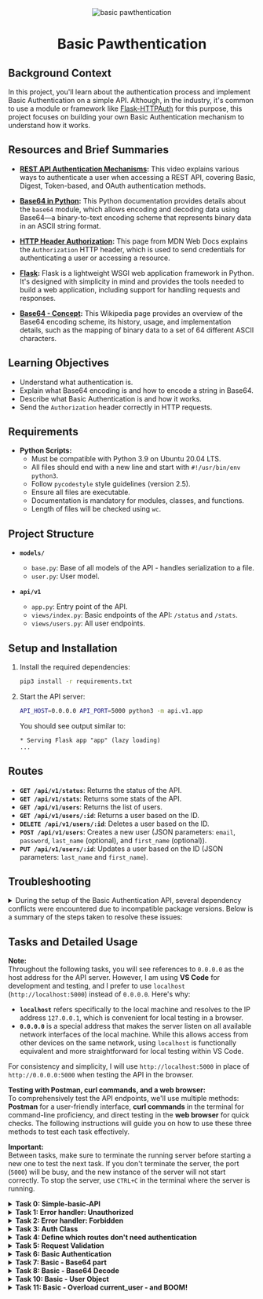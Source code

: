
<div align="center">
  <img src="https://github.com/user-attachments/assets/68a4c398-6158-43b2-a6f2-ec1a357f5390" alt="basic pawthentication">
</div>


<div align="center">
  <h1>Basic Pawthentication</h1>
</div>

## Background Context

In this project, you'll learn about the authentication process and implement Basic Authentication on a simple API. Although, in the industry, it's common to use a module or framework like [Flask-HTTPAuth](https://flask-httpauth.readthedocs.io/en/latest/) for this purpose, this project focuses on building your own Basic Authentication mechanism to understand how it works.

## Resources and Brief Summaries

- **[REST API Authentication Mechanisms](https://www.youtube.com/watch?v=501dpx2IjGY):** This video explains various ways to authenticate a user when accessing a REST API, covering Basic, Digest, Token-based, and OAuth authentication methods.
  
- **[Base64 in Python](https://docs.python.org/3.9/library/base64.html):** This Python documentation provides details about the `base64` module, which allows encoding and decoding data using Base64—a binary-to-text encoding scheme that represents binary data in an ASCII string format.
  
- **[HTTP Header Authorization](https://developer.mozilla.org/en-US/docs/Web/HTTP/Headers/Authorization):** This page from MDN Web Docs explains the `Authorization` HTTP header, which is used to send credentials for authenticating a user or accessing a resource.
  
- **[Flask](https://palletsprojects.com/projects/flask/):** Flask is a lightweight WSGI web application framework in Python. It's designed with simplicity in mind and provides the tools needed to build a web application, including support for handling requests and responses.
  
- **[Base64 - Concept](https://en.wikipedia.org/wiki/Base64):** This Wikipedia page provides an overview of the Base64 encoding scheme, its history, usage, and implementation details, such as the mapping of binary data to a set of 64 different ASCII characters.

## Learning Objectives
- Understand what authentication is.
- Explain what Base64 encoding is and how to encode a string in Base64.
- Describe what Basic Authentication is and how it works.
- Send the `Authorization` header correctly in HTTP requests.

## Requirements

- **Python Scripts:**
  - Must be compatible with Python 3.9 on Ubuntu 20.04 LTS.
  - All files should end with a new line and start with `#!/usr/bin/env python3`.
  - Follow `pycodestyle` style guidelines (version 2.5).
  - Ensure all files are executable.
  - Documentation is mandatory for modules, classes, and functions.
  - Length of files will be checked using `wc`.

## Project Structure

- **`models/`**
  - `base.py`: Base of all models of the API - handles serialization to a file.
  - `user.py`: User model.

- **`api/v1`**
  - `app.py`: Entry point of the API.
  - `views/index.py`: Basic endpoints of the API: `/status` and `/stats`.
  - `views/users.py`: All user endpoints.

## Setup and Installation

1. Install the required dependencies:
   ```bash
   pip3 install -r requirements.txt
   ```

2. Start the API server:
   ```bash
   API_HOST=0.0.0.0 API_PORT=5000 python3 -m api.v1.app
   ```

   You should see output similar to:
   ```
   * Serving Flask app "app" (lazy loading)
   ...
   ```

## Routes

- **`GET /api/v1/status`**: Returns the status of the API.
- **`GET /api/v1/stats`**: Returns some stats of the API.
- **`GET /api/v1/users`**: Returns the list of users.
- **`GET /api/v1/users/:id`**: Returns a user based on the ID.
- **`DELETE /api/v1/users/:id`**: Deletes a user based on the ID.
- **`POST /api/v1/users`**: Creates a new user (JSON parameters: `email`, `password`, `last_name` (optional), and `first_name` (optional)).
- **`PUT /api/v1/users/:id`**: Updates a user based on the ID (JSON parameters: `last_name` and `first_name`).

## Troubleshooting
<details> <summary>
During the setup of the Basic Authentication API, several dependency conflicts were encountered due to incompatible package versions. Below is a summary of the steps taken to resolve these issues:</summary>

1. **Identified Dependency Conflicts:**
   - The initial error was due to an incompatibility between `Jinja2==2.11.2` and `MarkupSafe` versions. `Jinja2` required an older version of `MarkupSafe` that included the `soft_unicode` function, which was removed in newer versions.

2. **Downgraded `MarkupSafe` to a Compatible Version:**
   - Downgraded `MarkupSafe` to version `1.1.1` using:
     ```bash
     pip3 install markupsafe==1.1.1
     ```
   - This resolved the `soft_unicode` issue but led to another conflict with `Werkzeug`, which required a newer version of `MarkupSafe`.

3. **Aligned All Package Versions:**
   - To ensure compatibility across all dependencies, the following versions were installed:
     ```bash
     pip3 install Flask==1.1.2 Flask-Cors==3.0.8 Jinja2==2.11.2 requests==2.18.4 pycodestyle==2.6.0 MarkupSafe==1.1.1 Werkzeug==1.0.1
     ```
   - This included downgrading `Werkzeug` to version `1.0.1` to be compatible with the older `MarkupSafe`.

4. **Addressed `itsdangerous` Import Error:**
   - An import error occurred due to the installed version of `itsdangerous` (`2.1.2`) being incompatible with `Flask==1.1.2`.
   - Downgraded `itsdangerous` to version `1.1.0` to match the requirements of `Flask`:
     ```bash
     pip3 install itsdangerous==1.1.0
     ```

5. **Verified All Versions:**
   - Used the following command to verify the correct versions of all dependencies:
     ```bash
     pip3 list | grep -E 'Flask|Flask-Cors|Jinja2|requests|pycodestyle|MarkupSafe|Werkzeug|itsdangerous'
     ```

6. **Successfully Started the API Server:**
   - After aligning all package versions correctly, the API server started without errors using:
     ```bash
     API_HOST=0.0.0.0 API_PORT=5000 python3 -m api.v1.app
     ```


By carefully downgrading or upgrading packages to their compatible versions, the dependency conflicts were resolved, and the API was successfully launched.


</details>

## Tasks and Detailed Usage

**Note:**  
Throughout the following tasks, you will see references to `0.0.0.0` as the host address for the API server. However, I am using **VS Code** for development and testing, and I prefer to use `localhost` (`http://localhost:5000`) instead of `0.0.0.0`. Here's why:

- **`localhost`** refers specifically to the local machine and resolves to the IP address `127.0.0.1`, which is convenient for local testing in a browser.
- **`0.0.0.0`** is a special address that makes the server listen on all available network interfaces of the local machine. While this allows access from other devices on the same network, using `localhost` is functionally equivalent and more straightforward for local testing within VS Code.

For consistency and simplicity, I will use `http://localhost:5000` in place of `http://0.0.0.0:5000` when testing the API in the browser.

**Testing with Postman, curl commands, and a web browser:**  
To comprehensively test the API endpoints, we'll use multiple methods: **Postman** for a user-friendly interface, **curl commands** in the terminal for command-line proficiency, and direct testing in the **web browser** for quick checks. The following instructions will guide you on how to use these three methods to test each task effectively.


**Important:**  
Between tasks, make sure to terminate the running server before starting a new one to test the next task. If you don't terminate the server, the port (`5000`) will be busy, and the new instance of the server will not start correctly. To stop the server, use `CTRL+C` in the terminal where the server is running.

<details>
<summary><strong>Task 0: Simple-basic-API</strong></summary>

This task involves setting up and running a simple API that contains a single model, `User`. The users are stored using a serialization/deserialization mechanism in files. The goal is to start the API server and confirm its functionality by making a request to a specific endpoint.

### Step-by-Step Instructions

1. **Download the Project Files:**
   - I downloaded the provided `archive.zip` containing the necessary files for the project.
   - I then extracted the contents of `archive.zip`. There was a folder named `SimpleAPI` with the following files:
     - `requirements.txt`: Lists all dependencies needed to run the API.
     - `models/`: Contains the user model and base model for handling serialization.
     - `api/v1/`: Contains the API application and endpoint views.
     - `README.md`: I incorporated relevant pieces into this README.md.

2. **Move the Files to Your Repository:**
   - I moved the contents of the `SimpleAPI` folder (`models`, `api`, `requirements.txt`, and `README.md`) to the root of your repository directory (`atlas-web_back_end/Basic_authentication`).

3. **Install the Required Dependencies:**
   - Open a terminal and navigate to the root of your repository:
     ```bash
     cd path/to/atlas-web_back_end/Basic_authentication
     ```
   - Install the required dependencies specified in `requirements.txt`:
     ```bash
     pip3 install -r requirements.txt
     ```
   - If you encounter any dependency issues, refer to the [Troubleshooting](#troubleshooting) section for steps to resolve them.

4. **Start the API Server:**
   - Once all dependencies are installed, start the API server using the following command:
     ```bash
     API_HOST=0.0.0.0 API_PORT=5000 python3 -m api.v1.app
     ```
   - You should see output indicating the Flask app is being served:
     ```
     * Serving Flask app "app" (lazy loading)
     ...
     ```

5. **Test the API Using `curl`:**
   - In another terminal tab, make a GET request to the `/status` endpoint to confirm the API is running correctly:
     ```bash
     curl "http://0.0.0.0:5000/api/v1/status" -vvv
     ```
   - The expected output should be similar to:
     ```
     *   Trying 0.0.0.0:5000...
     * Connected to 0.0.0.0 (127.0.0.1) port 5000 (#0)
     > GET /api/v1/status HTTP/1.1
     > Host: 0.0.0.0:5000
     > User-Agent: curl/7.81.0
     > Accept: */*
     > 
     * Mark bundle as not supporting multiuse
     * HTTP/1.0, assume close after body
     < HTTP/1.0 200 OK
     < Content-Type: application/json
     < Content-Length: 16
     < Access-Control-Allow-Origin: *
     < Server: Werkzeug/1.0.1 Python/3.10.12
     < Date: Tue, 10 Sep 2024 19:33:19 GMT
     < 
     {"status":"OK"}
     * Closing connection 0
     ```
   - This confirms that the API server is running and responding correctly.

6. **Test the API Using Postman:**
   - **Open Postman** and create a new request:
     - Set the request type to `GET`.
     - Enter the URL:
       ```
       http://localhost:5000/api/v1/status
       ```
     - Click on "Send" to make the request.
     - You should see a JSON response similar to:
       ```json
       {"status":"OK"}
       ```

7. **Test Using a Web Browser:**
   - Open your web browser (e.g., Chrome, Firefox, Safari).
   - In the address bar, type the following URL and press Enter:
     ```
     http://localhost:5000/api/v1/status
     ```
   - The browser should display the following JSON response:
     ```json
     {"status":"OK"}
     ```
   - This confirms that the API server is running correctly and responding to HTTP GET requests.

</details>


<details>
<summary><strong>Task 1: Error handler: Unauthorized</strong></summary>

This task involves adding a new error handler for unauthorized access (HTTP status code 401) in `api/v1/app.py` and creating an endpoint that triggers this error in `api/v1/views/index.py`.

### Step-by-Step Instructions

1. **Edit `api/v1/app.py`:**
   - Add a new error handler for the 401 status code. The response should be a JSON object `{"error": "Unauthorized"}` with a status code of `401`. Use `jsonify` from Flask to format the response.
   - The updated `app.py` should look like this:

   ```python
   #!/usr/bin/env python3
   """
   Route module for the API
   """
   from os import getenv
   from api.v1.views import app_views
   from flask import Flask, jsonify, abort, request
   from flask_cors import (CORS, cross_origin)
   import os

   app = Flask(__name__)
   app.register_blueprint(app_views)
   CORS(app, resources={r"/api/v1/*": {"origins": "*"}})

   @app.errorhandler(404)
   def not_found(error) -> str:
       """ Not found handler """
       return jsonify({"error": "Not found"}), 404

   @app.errorhandler(401)
   def unauthorized(error) -> str:
       """ Unauthorized handler """
       return jsonify({"error": "Unauthorized"}), 401

   if __name__ == "__main__":
       host = getenv("API_HOST", "0.0.0.0")
       port = getenv("API_PORT", "5000")
       app.run(host=host, port=port)
   ```

2. **Edit `api/v1/views/index.py`:**
   - Add a new endpoint `/api/v1/unauthorized` that raises a 401 error using `abort(401)`.
   - The updated `index.py` should look like this:

   ```python
   #!/usr/bin/env python3
   """ Module of Index views """
   from flask import jsonify, abort
   from api.v1.views import app_views

   @app_views.route('/status', methods=['GET'], strict_slashes=False)
   def status() -> str:
       """ GET /api/v1/status
       Return:
         - the status of the API
       """
       return jsonify({"status": "OK"})

   @app_views.route('/stats/', strict_slashes=False)
   def stats() -> str:
       """ GET /api/v1/stats
       Return:
         - the number of each objects
       """
       from models.user import User
       stats = {}
       stats['users'] = User.count()
       return jsonify(stats)

   @app_views.route('/unauthorized', methods=['GET'], strict_slashes=False)
   def unauthorized_endpoint():
       """ GET /api/v1/unauthorized
       Raise:
         - a 401 error
       """
       abort(401)
   ```

3. **Start the API Server:**
   - Run the following command to start the API server:
     ```bash
     API_HOST=0.0.0.0 API_PORT=5000 python3 -m api.v1.app
     ```
   - You should see output indicating the Flask app is running:
     ```
     * Running on http://0.0.0.0:5000/ (Press CTRL+C to quit)
     ```

4. **Test the Unauthorized Endpoint:**

   **Using `curl` in the Terminal:**
   - In a new terminal tab, use `curl` to test the new endpoint:
     ```bash
     curl "http://0.0.0.0:5000/api/v1/unauthorized"
     ```
   - The expected output should be:
     ```json
     {"error":"Unauthorized"}
     ```
   - You can also use the `-vvv` flag for a verbose output:
     ```bash
     curl "http://0.0.0.0:5000/api/v1/unauthorized" -vvv
     ```
   - The verbose output should show:
     ```
     *   Trying 0.0.0.0:5000...
     * Connected to 0.0.0.0 (127.0.0.1) port 5000 (#0)
     > GET /api/v1/unauthorized HTTP/1.1
     > Host: 0.0.0.0:5000
     > User-Agent: curl/7.81.0
     > Accept: */*
     > 
     * Mark bundle as not supporting multiuse
     * HTTP/1.0 401 UNAUTHORIZED
     < Content-Type: application/json
     < Content-Length: 25
     < Access-Control-Allow-Origin: *
     < Server: Werkzeug/1.0.1 Python/3.10.12
     < Date: Tue, 10 Sep 2024 20:59:56 GMT
     < 
     {"error":"Unauthorized"}
     * Closing connection 0
     ```

   **Using a Web Browser:**
   - Open your web browser (e.g., Chrome, Firefox, Safari).
   - In the address bar, type the following URL and press Enter:
     ```
     http://localhost:5000/api/v1/unauthorized
     ```
   - The browser should display the following JSON response:
     ```json
     {"error":"Unauthorized"}
     ```
   - This confirms that the API server is running correctly and handling unauthorized access as expected.

   **Using Postman:**
   - Open **Postman** and create a new request.
   - Set the request type to **GET**.
   - Enter the following URL:
     ```
     http://localhost:5000/api/v1/unauthorized
     ```
   - Click **Send**.
   - You should see a response with status code **401** and the JSON body:
     ```json
     {"error":"Unauthorized"}
     ```
   - This confirms that the error handler for unauthorized access is working correctly in Postman.

### Note
**Make sure to terminate the server (using `CTRL+C` in the terminal) between tasks.** This prevents the port (`5000`) from being busy and ensures the new instance of the server starts correctly.

</details>


<details>
<summary><strong>Task 2: Error handler: Forbidden</strong></summary>

This task involves adding a new error handler for the 403 Forbidden status code in `api/v1/app.py` and creating an endpoint `/api/v1/forbidden` in `api/v1/views/index.py` that triggers this error using `abort(403)`.

### Step-by-Step Instructions

1. **Edit `api/v1/app.py`:**
   - Add a new error handler for the 403 status code. The response should be a JSON object `{"error": "Forbidden"}` with a status code of `403`. Use `jsonify` from Flask to format the response.

   **Updated `api/v1/app.py`:**

   ```python
   #!/usr/bin/env python3
   """
   Route module for the API
   """
   from os import getenv
   from api.v1.views import app_views
   from flask import Flask, jsonify, abort, request
   from flask_cors import (CORS, cross_origin)
   import os

   app = Flask(__name__)
   app.register_blueprint(app_views)
   CORS(app, resources={r"/api/v1/*": {"origins": "*"}})

   @app.errorhandler(404)
   def not_found(error) -> str:
       """ Not found handler """
       return jsonify({"error": "Not found"}), 404

   @app.errorhandler(401)
   def unauthorized(error) -> str:
       """ Unauthorized handler """
       return jsonify({"error": "Unauthorized"}), 401

   @app.errorhandler(403)
   def forbidden(error) -> str:
       """ Forbidden handler """
       return jsonify({"error": "Forbidden"}), 403

   if __name__ == "__main__":
       host = getenv("API_HOST", "0.0.0.0")
       port = getenv("API_PORT", "5000")
       app.run(host=host, port=port)
   ```

2. **Edit `api/v1/views/index.py`:**
   - Add a new endpoint `/api/v1/forbidden` that raises a 403 error using `abort(403)`.

   **Updated `api/v1/views/index.py`:**

   ```python
   #!/usr/bin/env python3
   """ Module of Index views """
   from flask import jsonify, abort
   from api.v1.views import app_views

   @app_views.route('/status', methods=['GET'], strict_slashes=False)
   def status() -> str:
       """ GET /api/v1/status
       Return:
         - the status of the API
       """
       return jsonify({"status": "OK"})

   @app_views.route('/stats/', strict_slashes=False)
   def stats() -> str:
       """ GET /api/v1/stats
       Return:
         - the number of each objects
       """
       from models.user import User
       stats = {}
       stats['users'] = User.count()
       return jsonify(stats)

   @app_views.route('/unauthorized', methods=['GET'], strict_slashes=False)
   def unauthorized_endpoint():
       """ GET /api/v1/unauthorized
       Raise:
         - a 401 error
       """
       abort(401)

   @app_views.route('/forbidden', methods=['GET'], strict_slashes=False)
   def forbidden_endpoint():
       """ GET /api/v1/forbidden
       Raise:
         - a 403 error
       """
       abort(403)
   ```

3. **Start the API Server:**
   - Run the following command to start the API server:
     ```bash
     API_HOST=0.0.0.0 API_PORT=5000 python3 -m api.v1.app
     ```
   - You should see output indicating the Flask app is running:
     ```
     * Running on http://0.0.0.0:5000/ (Press CTRL+C to quit)
     ```

4. **Test the Forbidden Endpoint:**

   - **Using `curl` in the Terminal:**
     - In a new terminal tab, use `curl` to test the new endpoint:
       ```bash
       curl "http://localhost:5000/api/v1/forbidden"
       ```
     - The expected output should be:
       ```json
       {"error":"Forbidden"}
       ```
     - You can also use the `-vvv` flag for a verbose output:
       ```bash
       curl "http://localhost:5000/api/v1/forbidden" -vvv
       ```
     - The verbose output should show:
       ```
       *   Trying 0.0.0.0:5000...
       * Connected to 0.0.0.0 (127.0.0.1) port 5000 (#0)
       > GET /api/v1/forbidden HTTP/1.1
       > Host: 0.0.0.0:5000
       > User-Agent: curl/7.81.0
       > Accept: */*
       > 
       * Mark bundle as not supporting multiuse
       * HTTP 1.0 403 FORBIDDEN
       < Content-Type: application/json
       < Content-Length: 27
       < Access-Control-Allow-Origin: *
       < Server: Werkzeug/1.0.1 Python/3.10.12
       < Date: Tue, 10 Sep 2024 22:00:56 GMT
       < 
       {"error":"Forbidden"}
       * Closing connection 0
       ```

     - This confirms that the API server is running and the 403 error handler is working correctly.

   - **Using a Web Browser:**
     - Open your web browser (e.g., Chrome, Firefox, Safari).
     - In the address bar, type the following URL and press Enter:
       ```
       http://localhost:5000/api/v1/forbidden
       ```
     - The browser should display the following JSON response:
       ```json
       {"error":"Forbidden"}
       ```
     - This confirms that the API server is running correctly and handling forbidden access as expected.

   - **Using Postman:**
     - Open **Postman** and create a new request.
     - Set the request type to **GET**.
     - Enter the following URL:
       ```
       http://localhost:5000/api/v1/forbidden
       ```
     - Click **Send**.
     - You should see a response with status code **403** and the JSON body:
       ```json
       {"error":"Forbidden"}
       ```
     - This confirms that the error handler for forbidden access is working correctly in Postman.

### Note
**Make sure to terminate the server (using `CTRL+C` in the terminal) between tasks.** This prevents the port (`5000`) from being busy and ensures the new instance of the server starts correctly.

</details>


<details>
<summary><strong>Task 3: Auth Class</strong></summary>

This task involves creating a new `Auth` class in `api/v1/auth/auth.py` to manage the API's authentication system. The class serves as a template for all future authentication systems.

### Step-by-Step Instructions

1. **Create the Required Folder and Files:**
   - Create the `auth` folder inside `api/v1`:
     ```bash
     mkdir -p api/v1/auth
     ```
   - Create an empty `__init__.py` file inside `api/v1/auth`:
     ```bash
     touch api/v1/auth/__init__.py
     ```
   - Create the `auth.py` file inside `api/v1/auth`:
     ```bash
     touch api/v1/auth/auth.py
     ```

2. **Implement the `Auth` Class:**
   - File `api/v1/auth/auth.py:

   ```python
   #!/usr/bin/env python3
   """
   This module contains the Auth class for managing API authentication.
   """
   from flask import request
   from typing import List, TypeVar

   class Auth:
       """Auth class to manage the API authentication."""

       def require_auth(self, path: str, excluded_paths: List[str]) -> bool:
           """This determines if a given path requires authentication."""
           return False

       def authorization_header(self, request=None) -> str:
           """Returns the authorization header from the request."""
           return None

       def current_user(self, request=None) -> TypeVar('User'):
           """Returns the current user."""
           return None
   ```

3. **Test the `Auth` Class:**

   - Use `main_0.py`:

   ```python
   #!/usr/bin/env python3
   """ Main 0
   """
   from api.v1.auth.auth import Auth

   a = Auth()

   print(a.require_auth("/api/v1/status/", ["/api/v1/status/"]))
   print(a.authorization_header())
   print(a.current_user())
   ```

4. **Ensure `main_0.py` is Executable:**

   - To ensure that you can run the script from the command line, you need to make it executable:
     ```bash
     chmod +x main_0.py
     ```

5. **Run the Script to Test the `Auth` Class:**

   - Execute the script to test the `Auth` class:
     ```bash
     ./main_0.py
     ```

   - The expected output should be:
     ```
     False
     None
     None
     ```

### Testing

- **Using `curl` in the Terminal:**
  - Open a new terminal and use the following `curl` commands to test the endpoints:

   ```bash
   curl "http://localhost:5000/api/v1/status"
   ```
   - Expected output:
   ```json
   {"status":"OK"}
   ```

   - To test the unauthorized endpoint:
   ```bash
   curl "http://localhost:5000/api/v1/unauthorized"
   ```
   - Expected output:
   ```json
   {"error":"Unauthorized"}
   ```

- **Using a Web Browser:**
   - Open your web browser (e.g., Chrome, Firefox, Safari).
   - In the address bar, type the following URL and press Enter:
     ```
     http://localhost:5000/api/v1/status
     ```
   - The browser should display the following JSON response:
     ```json
     {"status":"OK"}
     ```
   - To test the unauthorized endpoint, type:
     ```
     http://localhost:5000/api/v1/unauthorized
     ```
   - The browser should display:
     ```json
     {"error":"Unauthorized"}
     ```

- **Using Postman:**
  1. Open Postman and create a new request.
  2. Set the request method to `GET`.
  3. Enter the URL for the status endpoint:
     ```
     http://localhost:5000/api/v1/status
     ```
  4. Click **Send**. You should see a response similar to:
     ```json
     {"status":"OK"}
     ```
  5. To test the unauthorized endpoint, change the URL to:
     ```
     http://localhost:5000/api/v1/unauthorized
     ```
  6. Click **Send** again. The expected response should be:
     ```json
     {"error":"Unauthorized"}
     ```

### Explanation

- The `Auth` class contains three public methods that will form the basis for future authentication tasks:
  - **`require_auth`**: Checks if a given path requires authentication (currently always returns `False`).
  - **`authorization_header`**: Retrieves the `Authorization` header from the Flask request object (currently returns `None`).
  - **`current_user`**: Retrieves the current user (currently returns `None`).

### Note

Make sure to terminate the server between tasks to avoid any issues with the port being busy or the old configuration being used. To stop the server, use `CTRL+C` in the terminal where the server is running.

</details>


<details>
<summary><strong>Task 4: Define which routes don't need authentication</strong></summary>

This task involves updating the `require_auth` method in the `Auth` class to determine if a given path requires authentication by comparing it against a list of excluded paths.

### Step-by-Step Instructions

1. **Update the `require_auth` Method:**
   - File `api/v1/auth/auth.py`:

   ```python
   def require_auth(self, path: str, excluded_paths: List[str]) -> bool:
       """This determines if a given path requires authentication."""
       if path is None or excluded_paths is None or not excluded_paths:
           return True

       # Normalize path to ensure it ends with a '/'
       if not path.endswith('/'):
           path += '/'

       # Check if the path is in excluded_paths
       if path in excluded_paths:
           return False

       return True
   ```

2. **Test the `require_auth` Method:**

   - Use `main_1.py`:

   ```python
   #!/usr/bin/env python3
   """ Main 1
   """
   from api.v1.auth.auth import Auth

   a = Auth()

   print(a.require_auth(None, None))
   print(a.require_auth(None, []))
   print(a.require_auth("/api/v1/status/", []))
   print(a.require_auth("/api/v1/status/", ["/api/v1/status/"]))
   print(a.require_auth("/api/v1/status", ["/api/v1/status/"]))
   print(a.require_auth("/api/v1/users", ["/api/v1/status/"]))
   print(a.require_auth("/api/v1/users", ["/api/v1/status/", "/api/v1/stats"]))
   ```

3. **Ensure `main_1.py` is Executable:**

   - To ensure that you can run the script from the command line, make it executable:
     ```bash
     chmod +x main_1.py
     ```

4. **Run the Script to Test the Updated Method:**

   - Execute the script to test the updated `require_auth` method:
     ```bash
     ./main_1.py
     ```

   - The expected output should be:
     ```
     True
     True
     True
     False
     False
     True
     True
     ```

### Testing

- **Using `curl` in the Terminal:**
  - Open a new terminal and use the following `curl` commands to test the endpoints:

   ```bash
   curl "http://localhost:5000/api/v1/status"
   ```
   - Expected output:
   ```json
   {"status":"OK"}
   ```

   - To test the unauthorized endpoint:
   ```bash
   curl "http://localhost:5000/api/v1/unauthorized"
   ```
   - Expected output:
   ```json
   {"error":"Unauthorized"}
   ```

- **Using a Web Browser:**
   - Open your web browser (e.g., Chrome, Firefox, Safari).
   - In the address bar, type the following URL and press Enter:
     ```
     http://localhost:5000/api/v1/status
     ```
   - The browser should display the following JSON response:
     ```json
     {"status":"OK"}
     ```
   - To test the unauthorized endpoint, type:
     ```
     http://localhost:5000/api/v1/unauthorized
     ```
   - The browser should display:
     ```json
     {"error":"Unauthorized"}
     ```

- **Using Postman:**
  1. Open Postman and create a new request.
  2. Set the request method to `GET`.
  3. Enter the URL for the status endpoint:
     ```
     http://localhost:5000/api/v1/status
     ```
  4. Click **Send**. You should see a response similar to:
     ```json
     {"status":"OK"}
     ```
  5. To test the unauthorized endpoint, change the URL to:
     ```
     http://localhost:5000/api/v1/unauthorized
     ```
  6. Click **Send** again. The expected response should be:
     ```json
     {"error":"Unauthorized"}
     ```

### Explanation

- The updated `require_auth` method checks if:
  - `path` is `None` or `excluded_paths` is `None` or empty, and returns `True` (authentication required).
  - Normalizes `path` to ensure it ends with a `/`.
  - If the normalized `path` is in `excluded_paths`, it returns `False` (no authentication required).
  - If none of these conditions are met, it returns `True` (authentication required).

### Note

Make sure to terminate the server between tasks to avoid any issues with the port being busy or the old configuration being used. To stop the server, use `CTRL+C` in the terminal where the server is running.

</details>


<details>
<summary><strong>Task 5: Request Validation</strong></summary>

This task secures the API by validating all incoming requests, ensuring that only authorized requests can access specific resources. The authentication logic is dynamically set up based on the `AUTH_TYPE` environment variable.

### Step-by-Step Instructions

1. **Update the `authorization_header` Method in `Auth` Class:**

   ```python
   def authorization_header(self, request=None) -> str:
       """Returns the authorization header from the request."""
       if request is None or 'Authorization' not in request.headers:
           return None
       return request.headers['Authorization']
   ```

2. **Update `api/v1/app.py` to Validate Requests:**

   - Open `api/v1/app.py` and make the following changes:
     - Define a variable `auth` initialized to `None`.
     - Use the `AUTH_TYPE` environment variable to determine the type of authentication to use.
     - Implement the `before_request` method to filter each request.

   **Updated `app.py` code:**
   ```python
   auth = None
   AUTH_TYPE = getenv("AUTH_TYPE")

   if AUTH_TYPE == 'auth':
       from api.v1.auth.auth import Auth
       auth = Auth()

   @app.before_request
   def before_request_handler():
       """Before request handler to filter each request."""
       if auth is None:
           return
       excluded_paths = [
           '/api/v1/status/',
           '/api/v1/unauthorized/',
           '/api/v1/forbidden/'
       ]
       if not auth.require_auth(request.path, excluded_paths):
           return
       if auth.authorization_header(request) is None:
           abort(401)
       if auth.current_user(request) is None:
           abort(403)
   ```

3. **Run the Server with the Correct Environment Variable:**

   - Open a terminal and run the server with the `AUTH_TYPE` environment variable set:
     ```bash
     API_HOST=0.0.0.0 API_PORT=5000 AUTH_TYPE=auth python3 -m api.v1.app
     ```

4. **Test the Request Validation Using `curl`:**

   - In another terminal, use `curl` to test the various endpoints:

   ```bash
   curl "http://localhost:5000/api/v1/status"
   # Expected output: {"status": "OK"}

   curl "http://localhost:5000/api/v1/status/"
   # Expected output: {"status": "OK"}

   curl "http://localhost:5000/api/v1/users"
   # Expected output: {"error": "Unauthorized"}

   curl "http://localhost:5000/api/v1/users" -H "Authorization: Test"
   # Expected output: {"error": "Forbidden"}
   ```

5. **Test the Request Validation Using Postman:**

   - Open Postman and create a new **GET** request:
     - **URL**: `http://localhost:5000/api/v1/status`
   - Click **Send**.
   - You should see a JSON response:
     ```json
     {
       "status": "OK"
     }
     ```

   - Test the endpoint that requires authentication:
     - **URL**: `http://localhost:5000/api/v1/users`
     - Click **Send** without any headers.
   - You should see a JSON response:
     ```json
     {
       "error": "Unauthorized"
     }
     ```

   - **To Test the `Forbidden` Response:**
     1. In Postman, add a new header:
        - **Key**: `Authorization`
        - **Value**: `Test`
     2. Click **Send**.
     3. You should see the following JSON response:
     ```json
     {
       "error": "Forbidden"
     }
     ```

6. **Test the Request Validation in the Browser:**

   - Open your web browser and navigate to the following URL:
     ```
     http://localhost:5000/api/v1/status/
     ```
   - You should see a JSON response similar to:
     ```json
     {
       "status": "OK"
     }
     ```

   - Next, test an endpoint that requires authentication by navigating to:
     ```
     http://localhost:5000/api/v1/users
     ```
   - You should see a JSON response similar to:
     ```json
     {
       "error": "Unauthorized"
     }
     ```

   - **To Test the `Forbidden` Response in the Browser:**
     1. Install a browser extension like **ModHeader** (available for Chrome and Firefox) or any other HTTP header modification tool.
     2. Open the extension (e.g., **ModHeader**).
     3. Add a new header:
        - **Name**: `Authorization`
        - **Value**: `Test`
     4. Navigate to:
        ```
        http://localhost:5000/api/v1/users
        ```
     5. You should see the following JSON response:
     ```json
     {
       "error": "Forbidden"
     }
     ```

### Explanation

- **Request Validation Logic:**
  - **Check for `auth`:** If `auth` is `None`, do nothing.
  - **Check Path:** If the request path does not require authentication, do nothing.
  - **Check Authorization Header:** If the `Authorization` header is missing, return a 401 error.
  - **Check Current User:** If the user is not authenticated, return a 403 error.

### Note

Make sure to terminate the server between tasks to avoid any issues with the port being busy or the old configuration being used.

</details>



<details>
<summary><strong>Task 6: Basic Authentication</strong></summary>

This task involves creating a new authentication class, `BasicAuth`, which inherits from `Auth`. The class will be used to manage basic authentication for the API.

### Step-by-Step Instructions

1. **Create the `BasicAuth` Class:**
   - File `api/v1/auth/basic_auth.py`.
   - Inside `basic_auth.py`, a new class `BasicAuth` is defined that inherits from `Auth`:

   ```python
   #!/usr/bin/env python3
   """Basic authentication module for the API."""

   from api.v1.auth.auth import Auth

   class BasicAuth(Auth):
       """BasicAuth class that inherits from Auth."""
       pass
   ```

2. **Update `api/v1/app.py` to Use `BasicAuth`:**
  
   ```python
   auth = None
   AUTH_TYPE = getenv("AUTH_TYPE")

   if AUTH_TYPE == 'auth':
       from api.v1.auth.auth import Auth
       auth = Auth()
   elif AUTH_TYPE == 'basic_auth':
       from api.v1.auth.basic_auth import BasicAuth
       auth = BasicAuth()
   ```

3. **Run the Server with the Correct Environment Variable:**
   - Run the server with `AUTH_TYPE` set to `basic_auth`:
   ```bash
   API_HOST=0.0.0.0 API_PORT=5000 AUTH_TYPE=basic_auth python3 -m api.v1.app
   ```

4. **Test the Basic Authentication Using `curl`:**
   - Use `curl` commands to test the different endpoints:

   ```bash
   curl "http://0.0.0.0:5000/api/v1/status"
   # Expected output: {"status": "OK"}

   curl "http://0.0.0.0:5000/api/v1/status/"
   # Expected output: {"status": "OK"}

   curl "http://0.0.0.0:5000/api/v1/users"
   # Expected output: {"error": "Unauthorized"}

   curl "http://0.0.0.0:5000/api/v1/users" -H "Authorization: Test"
   # Expected output: {"error": "Forbidden"}
   ```

5. **Test Basic Authentication in the Browser:**

   - Follow the steps mentioned in previous tasks to use the **ModHeader** extension to add the `Authorization` header:
     - **Name:** `Authorization`
     - **Value:** `Test`
   - Navigate to:
     ```
     http://localhost:5000/api/v1/users
     ```
   - You should see the following JSON response:
     ```json
     {
       "error": "Forbidden"
     }
     ```

6. **Test Basic Authentication Using Postman:**

   - **Open Postman:**
     - Launch the Postman application on your computer.
   - **Create a New Request:**
     - Click on the "New" button or select "Request" to create a new HTTP request.
   - **Set the Request Method and URL:**
     - Set the request method to **GET**.
     - Enter the URL:
       ```
       http://localhost:5000/api/v1/users
       ```
   - **Add the Authorization Header:**
     - Go to the **Headers** tab in Postman.
     - Add a new header with:
       - **Key:** `Authorization`
       - **Value:** `Test`
   - **Send the Request:**
     - Click the "Send" button to send the request to the server.
   - **Check the Response:**
     - You should see a JSON response indicating a "Forbidden" error:
     ```json
     {
       "error": "Forbidden"
     }
     ```

### Explanation

- **Dynamic Authentication Setup:** Depending on the value of the `AUTH_TYPE` environment variable, the server uses either `Auth` or `BasicAuth` for request validation.

- **Request Handling Logic:**
  - **`auth` Variable:** Initialized to `None` and dynamically assigned based on the environment variable `AUTH_TYPE`.
  - **`BasicAuth` Class:** Inherits from `Auth` and will later be expanded to handle basic authentication mechanisms.

### Note

- **Remember to Terminate the Server Between Tasks:**  
  To avoid any issues with the port being busy or the old configuration being used, make sure to terminate the server before starting the next task.

</details>



<details>
<summary><strong>Task 7: Basic - Base64 part</strong></summary>

This task involves adding the method `extract_base64_authorization_header` in the `BasicAuth` class to extract the Base64 part of the Authorization header for Basic Authentication.

### Step-by-Step Instructions

1. **Implement the `extract_base64_authorization_header` Method:**


   ```python
   #!/usr/bin/env python3
   """This module contains Basic authentication for the API."""

   from api.v1.auth.auth import Auth


   class BasicAuth(Auth):
       """BasicAuth class that inherits from Auth."""

       def extract_base64_authorization_header(
           self, authorization_header: str
       ) -> str:
           """
           Extracts the Base64 part of the Authorization header for Basic Auth.
           """
           if authorization_header is None or not isinstance(
               authorization_header, str
           ):
               return None
           if not authorization_header.startswith("Basic "):
               return None
           return authorization_header[len("Basic "):]
   ```

2. **Test the `extract_base64_authorization_header` Method:**

   - Use `main_2.py`:

   ```python
   #!/usr/bin/env python3
   """ Main 2
   """
   from api.v1.auth.basic_auth import BasicAuth

   a = BasicAuth()

   print(a.extract_base64_authorization_header(None))
   print(a.extract_base64_authorization_header(89))
   print(a.extract_base64_authorization_header("Holberton School"))
   print(a.extract_base64_authorization_header("Basic Holberton"))
   print(a.extract_base64_authorization_header("Basic SG9sYmVydG9u"))
   print(a.extract_base64_authorization_header("Basic SG9sYmVydG9uIFNjaG9vbA=="))
   print(a.extract_base64_authorization_header("Basic1234"))
   ```

3. **Ensure  `main_2.py` is Executable:**

   - Make the script executable to run it from the command line:
     ```bash
     chmod +x main_2.py
     ```

4. **Run the Script to Test the `BasicAuth` Class:**

   - Execute the script to test the `extract_base64_authorization_header` method:
     ```bash
     ./main_2.py
     ```

   - The expected output should be:
     ```
     None
     None
     None
     Holberton
     SG9sYmVydG9u
     SG9sYmVydG9uIFNjaG9vbA==
     None
     ```

### Testing with Postman, `curl`, and Web Browser

#### **Testing with `curl` Commands:**

   - To test the method in the context of an API, use the following `curl` commands:

   ```bash
   curl -H "Authorization: Basic SG9sYmVydG9u" "http://0.0.0.0:5000/api/v1/users"
   # Expected output: {"error": "Unauthorized"}

   curl -H "Authorization: Basic SG9sYmVydG9uIFNjaG9vbA==" "http://0.0.0.0:5000/api/v1/users"
   # Expected output: {"error": "Forbidden"}
   ```

#### **Testing with a Web Browser:**

   - Use the **ModHeader** extension (or any HTTP header modification tool) to add an Authorization header:
     - **Name:** `Authorization`
     - **Value:** `Basic SG9sYmVydG9u`
   - Navigate to:
     ```
     http://localhost:5000/api/v1/users
     ```
   - You should see the JSON response:
   ```json
   {
     "error": "Unauthorized"
   }
   ```

   - Update the header value to `Basic SG9sYmVydG9uIFNjaG9vbA==` and refresh the page.
   - You should see the JSON response:
   ```json
   {
     "error": "Forbidden"
   }
   ```

#### **Testing with Postman:**

   - Open Postman and create a new request:
     - **Method:** GET
     - **URL:** `http://localhost:5000/api/v1/users`
   - Go to the **Headers** tab and add a new header:
     - **Key:** `Authorization`
     - **Value:** `Basic SG9sYmVydG9u`
   - Click **Send** to make the request.
   - You should see a JSON response:
   ```json
   {
     "error": "Unauthorized"
   }
   ```

   - Update the **Authorization** header value to `Basic SG9sYmVydG9uIFNjaG9vbA==`.
   - Click **Send** again to make the request.
   - You should see a JSON response:
   ```json
   {
     "error": "Forbidden"
   }
   ```

### Explanation

- **Method Behavior:**  
  The `extract_base64_authorization_header` method extracts the Base64 part of the Authorization header if it starts with "Basic ".
  - Returns `None` if the input is `None`, not a string, or does not start with "Basic ".
  - Returns the Base64 part of the header if it is correctly formatted.

### Note

- **Terminate the Server Between Tasks:**  
  Remember to terminate the server between tasks to avoid any issues with the port being busy or the old configuration being used.

</details>


<details>
<summary><strong>Task 8: Basic - Base64 Decode</strong></summary>

This task involves adding a method to the `BasicAuth` class that decodes a Base64-encoded string to its UTF-8 representation. The method will handle different cases, such as invalid inputs or non-Base64 strings.

### Step-by-Step Instructions

1. **Update the `BasicAuth` Class:**


   ```python
   def decode_base64_authorization_header(
       self, base64_authorization_header: str
   ) -> str:
       """
       Decodes a Base64 string to its UTF-8 representation.
       """
       if base64_authorization_header is None or not isinstance(
           base64_authorization_header, str
       ):
           return None
       try:
           base64_bytes = base64_authorization_header.encode('utf-8')
           decoded_bytes = base64.b64decode(base64_bytes)
           return decoded_bytes.decode('utf-8')
       except Exception:
           return None
   ```

2. **Test the `decode_base64_authorization_header` Method:**

   - Use `main_3.py`t:

   ```python
   #!/usr/bin/env python3
   """ Main 3
   """
   from api.v1.auth.basic_auth import BasicAuth

   a = BasicAuth()

   print(a.decode_base64_authorization_header(None))
   print(a.decode_base64_authorization_header(89))
   print(a.decode_base64_authorization_header("Holberton School"))
   print(a.decode_base64_authorization_header("SG9sYmVydG9u"))
   print(a.decode_base64_authorization_header("SG9sYmVydG9uIFNjaG9vbA=="))
   print(a.decode_base64_authorization_header(a.extract_base64_authorization_header("Basic SG9sYmVydG9uIFNjaG9vbA==")))
   ```

3. **Ensure `main_3.py` is Executable:**

   - Make the script executable to run it from the command line:
     ```bash
     chmod +x main_3.py
     ```

4. **Run the Script to Test the Method:**

   - Execute the script to test the `decode_base64_authorization_header` method:
     ```bash
     ./main_3.py
     ```

   - The expected output should be:
     ```
     None
     None
     None
     Holberton
     Holberton School
     Holberton School
     ```

5. **Test Using `curl`, Postman, or Web Browser:**

   - These tools do not apply for this task, as it involves a backend method that doesn't directly interact with HTTP requests.


### Explanation

- **`decode_base64_authorization_header` Method:**
  - This method decodes a Base64 string to a UTF-8 string. It handles several edge cases:
    - Returns `None` if the input is `None` or not a string.
    - Returns `None` if the input is not a valid Base64 string.
    - Otherwise, it decodes the Base64 string and returns its UTF-8 representation.


</details>

<details>
<summary><strong>Task 10: Basic - User Object</strong></summary>

This task involves adding a method to the `BasicAuth` class that returns a `User` instance based on the provided email and password credentials.

### Step-by-Step Instructions

1. **Update the `BasicAuth` Class:**

   - Open the file `api/v1/auth/basic_auth.py` and add the `user_object_from_credentials` method:

   ```python
   def user_object_from_credentials(
           self, user_email: str, user_pwd: str) -> TypeVar('User'):
       """
       Returns the User instance based on the user's email and password.
       """
       if user_email is None or not isinstance(user_email, str):
           return None
       if user_pwd is None or not isinstance(user_pwd, str):
           return None

       try:
           from models.user import User
           users = User.search({'email': user_email})
       except Exception:
           return None

       if not users:
           return None

       for user in users:
           if user.is_valid_password(user_pwd):
               return user
       return None
   ```

2. **Test File:**

   -  Use `main_5.py`:

   ```python
   #!/usr/bin/env python3
   """ Main 5
   """
   import uuid
   from api.v1.auth.basic_auth import BasicAuth
   from models.user import User

   """ Create a user test """
   user_email = str(uuid.uuid4())
   user_clear_pwd = str(uuid.uuid4())
   user = User()
   user.email = user_email
   user.first_name = "Bob"
   user.last_name = "Dylan"
   user.password = user_clear_pwd
   print("New user: {}".format(user.display_name()))
   user.save()

   """ Retrieve this user via the class BasicAuth """
   a = BasicAuth()

   u = a.user_object_from_credentials(None, None)
   print(u.display_name() if u is not None else "None")

   u = a.user_object_from_credentials(89, 98)
   print(u.display_name() if u is not None else "None")

   u = a.user_object_from_credentials("email@notfound.com", "pwd")
   print(u.display_name() if u is not None else "None")

   u = a.user_object_from_credentials(user_email, "pwd")
   print(u.display_name() if u is not None else "None")

   u = a.user_object_from_credentials(user_email, user_clear_pwd)
   print(u.display_name() if u is not None else "None")
   ```

3. **Make `main_5.py` Executable:**

   - To ensure that you can run the script from the command line, make it executable:

   ```bash
   chmod +x main_5.py
   ```

4. **Run the Script to Test the Method:**

   - Execute the script to test the `user_object_from_credentials` method:

   ```bash
   ./main_5.py
   ```

   - The expected output should be:

   ```plaintext
   New user: Bob Dylan
   None
   None
   None
   None
   Bob Dylan
   ```

### Explanation

- The `user_object_from_credentials` method:
  - **Validates Input:** Returns `None` if `user_email` or `user_pwd` is `None` or not a string.
  - **Searches for the User:** Searches for a `User` instance by email using the `User.search` method.
  - **Checks the Password:** Returns `None` if no user is found or if the password is incorrect.
  - **Returns User Instance:** Otherwise, it returns the `User` instance.

### Testing with `curl`, Postman, and Web Browser:

**Note:** This task involves backend logic that does not directly affect any endpoint, so there is no need for specific `curl` commands, Postman tests, or web browser interactions. The testing should be performed using the Python script `main_5.py`.

</details>

<details>
<summary><strong>Task 11: Basic - Overload current_user - and BOOM!</strong></summary>

This task involves overloading the `current_user` method in the `BasicAuth` class to retrieve the `User` instance for a given request. This will fully implement Basic Authentication for the API.

### Step-by-Step Instructions

1. **Update the `BasicAuth` Class:**

   - Open `api/v1/auth/basic_auth.py` and add the `current_user` method:

   ```python
   def current_user(self, request=None) -> TypeVar('User'):
       """
       Retrieves the User instance for a given request.
       """
       auth_header = self.authorization_header(request)
       if auth_header is None:
           return None

       base64_header = self.extract_base64_authorization_header(auth_header)
       if base64_header is None:
           return None

       decoded_header = self.decode_base64_authorization_header(base64_header)
       if decoded_header is None:
           return None

       user_email, user_pwd = self.extract_user_credentials(decoded_header)
       if user_email is None or user_pwd is None:
           return None

       return self.user_object_from_credentials(user_email, user_pwd)
   ```

2. ** Test File:**

   - Use `main_6.py`:

   ```python
   #!/usr/bin/env python3
   """ Main 6
   """
   import base64
   from api.v1.auth.basic_auth import BasicAuth
   from models.user import User

   """ Create a user test """
   user_email = "bob@hbtn.io"
   user_clear_pwd = "H0lbertonSchool98!"
   user = User()
   user.email = user_email
   user.password = user_clear_pwd
   print("New user: {} / {}".format(user.id, user.display_name()))
   user.save()

   basic_clear = "{}:{}".format(user_email, user_clear_pwd)
   print("Basic Base64: {}".format(base64.b64encode(basic_clear.encode('utf-8')).decode("utf-8")))
   ```

3. **Make `main_6.py` Executable:**

   - To ensure that you can run the script from the command line, make it executable:

   ```bash
   chmod +x main_6.py
   ```

4. **Run the Script to Create a User and Generate Base64 Credentials:**

   - Execute the script:

   ```bash
   ./main_6.py
   ```

   - The expected output should be:

   ```plaintext
   New user: <user_id> / bob@hbtn.io
   Basic Base64: Ym9iQGhidG4uaW86SDBsYmVydG9uU2Nob29sOTgh
   ```

5. **Run the Server with the Correct Environment Variable:**

   - Start the API server with `AUTH_TYPE` set to `basic_auth`:

   ```bash
   API_HOST=0.0.0.0 API_PORT=5000 AUTH_TYPE=basic_auth python3 -m api.v1.app
   ```

6. **Test the Basic Authentication Using `curl`:**

   - Use `curl` commands to test the endpoints:

   ```bash
   curl "http://0.0.0.0:5000/api/v1/status"
   # Expected output: {"status": "OK"}

   curl "http://0.0.0.0:5000/api/v1/users"
   # Expected output: {"error": "Unauthorized"}

   curl "http://0.0.0.0:5000/api/v1/users" -H "Authorization: Test"
   # Expected output: {"error": "Forbidden"}

   curl "http://0.0.0.0:5000/api/v1/users" -H "Authorization: Basic test"
   # Expected output: {"error": "Forbidden"}

   curl "http://0.0.0.0:5000/api/v1/users" -H "Authorization: Basic Ym9iQGhidG4uaW86SDBsYmVydG9uU2Nob29sOTgh"
   # Expected output: User details in JSON format.
   ```

   - **Result:** The output from the `curl` command should look similar to this:
   
   ```json
   [
     {
       "created_at": "2024-09-15T20:19:46",
       "email": "bob@hbtn.io",
       "first_name": null,
       "id": "9b162846-34a8-425e-914b-f6e35ca26162",
       "last_name": null,
       "updated_at": "2024-09-15T20:19:46"
     }
   ]
   ```

7. **Test Basic Authentication in Postman:**

   - Open Postman and create a new request.
   - Set the request type to **GET**.
   - Enter the request URL:
     ```
     http://localhost:5000/api/v1/users
     ```
   - Under the **Authorization** tab:
     - Choose **Basic Auth** as the type.
     - Enter the **Username** as `bob@hbtn.io` and **Password** as `H0lbertonSchool98!`.
   - Click **Send**.
   - The expected output should be the user details in JSON format:

   ```json
   [
     {
       "created_at": "2024-09-15T20:19:46",
       "email": "bob@hbtn.io",
       "first_name": null,
       "id": "9b162846-34a8-425e-914b-f6e35ca26162",
       "last_name": null,
       "updated_at": "2024-09-15T20:19:46"
     }
   ]
   ```

8. **Test Basic Authentication in the Browser:**

   - Follow the steps mentioned in previous tasks to use the **ModHeader** extension to add the `Authorization` header:
     - **Name:** `Authorization`
     - **Value:** `Basic Ym9iQGhidG4uaW86SDBsYmVydG9uU2Nob29sOTgh`
   - Navigate to:
     ```
     http://localhost:5000/api/v1/users
     ```
   - You should see the JSON response with user details.

### Explanation

- The `current_user` method performs the following tasks:
  - **Uses Helper Methods:** Leverages existing methods like `authorization_header`, `extract_base64_authorization_header`, `decode_base64_authorization_header`, `extract_user_credentials`, and `user_object_from_credentials` to validate the request and retrieve the authenticated user.
  - **Returns User Instance:** Returns the `User` instance associated with the request if authentication is successful.

### Note

- **Remember to Terminate the Server Between Tasks:**  
  To avoid any issues with the port being busy or the old configuration being used, make sure to terminate the server before starting the next task.

</details>


